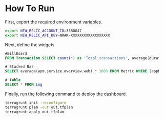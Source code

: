 # How To Run
First, export the required environment variables.

```bash
export NEW_RELIC_ACCOUNT_ID=3588847
export NEW_RELIC_API_KEY=NRAK-XXXXXXXXXXXXXXXXXX
```

Next, define the widgets
```sql
#BillBoard
FROM Transaction SELECT count(*) as 'Total transactions', average(duration) as 'Avg duration (s)', percentile(duration, 90) as 'Slowest 10% (s)', percentage(count(*), WHERE error is false) AS 'Success rate' SINCE 1 WEEK AGO

# Stacked Bar
SELECT average(apm.service.overview.web) * 1000 FROM Metric WHERE (appName='app01') FACET `segmentName` LIMIT MAX SINCE 3600 seconds AGO TIMESERIES 

# Table
SELECT * FROM Log
```

Finally, run the following command to deploy the dashboard.

```bash
terragrunt init -reconfigure
terragrunt plan -out out.tfplan
terragrunt apply out.tfplan
```
